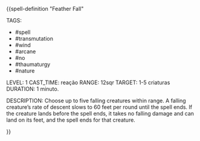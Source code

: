 {{spell-definition "Feather Fall"

TAGS:
- #spell
- #transmutation
- #wind
- #arcane
- #no
- #thaumaturgy
- #nature 

LEVEL: 1
CAST_TIME: reação
RANGE: 12sqr
TARGET: 1-5 criaturas
DURATION: 1 minuto.

DESCRIPTION:
Choose up to five falling creatures within range. A falling creature’s rate of descent slows to 60 feet per round until the spell ends. If the creature lands before the spell ends, it takes no falling damage and can land on its feet, and the spell ends for that creature.

}}
